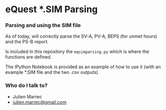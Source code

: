 # eQuest *.SIM Parsing #

### Parsing and using the SIM file ###

As of today, will correctly parse the SV-A, PV-A, BEPS (for unmet hours) and the PS-B report.

Is included in this repository the `eqsimparsing.py` which is where the functions are defined.

The IPython Notebook is provided as an example of how to use it (with an example *.SIM file and the two .csv outputs)

### Who do I talk to? ###

* Julien Marrec
* julien.marrec@gmail.com